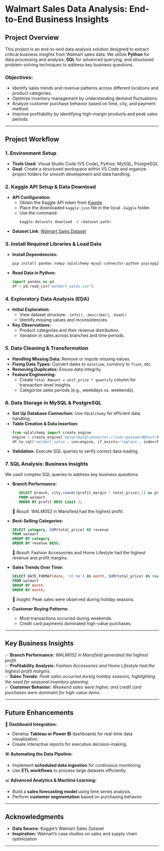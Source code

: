 # **Walmart Sales Data Analysis: End-to-End Business Insights**  

## **Project Overview**  

This project is an end-to-end data analysis solution designed to extract critical business insights from Walmart sales data. We utilize **Python** for data processing and analysis, **SQL** for advanced querying, and structured problem-solving techniques to address key business questions.  

### **Objectives:**  
- Identify sales trends and revenue patterns across different locations and product categories.  
- Optimize inventory management by understanding demand fluctuations.  
- Analyze customer purchase behavior based on time, city, and payment method.  
- Improve profitability by identifying high-margin products and peak sales periods.  

---

## **Project Workflow**  

### **1. Environment Setup**  
- **Tools Used**: Visual Studio Code (VS Code), Python, MySQL, PostgreSQL  
- **Goal**: Create a structured workspace within VS Code and organize project folders for smooth development and data handling.  

### **2. Kaggle API Setup & Data Download**  
- **API Configuration**:  
  - Obtain the Kaggle API token from [Kaggle](https://www.kaggle.com/).  
  - Place the downloaded `kaggle.json` file in the local `.kaggle` folder.  
  - Use the command:  
    ```bash
    kaggle datasets download -d <dataset-path>
    ```  
- **Dataset Link**: [Walmart Sales Dataset](https://www.kaggle.com/najir0123/walmart-10k-sales-datasets)  

### **3. Install Required Libraries & Load Data**  
- **Install Dependencies:**  
  ```bash
  pip install pandas numpy sqlalchemy mysql-connector-python psycopg2
  ```  
- **Read Data in Python:**  
  ```python
  import pandas as pd
  df = pd.read_csv("walmart_sales.csv")
  ```  

### **4. Exploratory Data Analysis (EDA)**  
- **Initial Exploration:**  
  - View dataset structure: `.info()`, `.describe()`, `.head()`  
  - Identify missing values and inconsistencies.  
- **Key Observations:**  
  - Product categories and their revenue distribution.  
  - Variation in sales across branches and time periods.  

### **5. Data Cleaning & Transformation**  
- **Handling Missing Data:** Remove or impute missing values.  
- **Fixing Data Types:** Convert dates to `datetime`, currency to `float`, etc.  
- **Removing Duplicates:** Ensure data integrity.  
- **Feature Engineering:**  
  - Create `Total Amount = unit_price * quantity` column for transaction-level insights.  
  - Categorize sales periods (e.g., weekdays vs. weekends).  

### **6. Data Storage in MySQL & PostgreSQL**  
- **Set Up Database Connection:** Use `SQLAlchemy` for efficient data handling.  
- **Table Creation & Data Insertion:**  
  ```python
  from sqlalchemy import create_engine
  engine = create_engine('mysql+mysqlconnector://user:password@host/db_name') #add your username, password and db details
  df.to_sql('walmart_sales', con=engine, if_exists='replace', index=False)
  ```  
- **Validation:** Execute SQL queries to verify correct data loading.  

### **7. SQL Analysis: Business Insights**  
We used complex SQL queries to address key business questions:  

- **Branch Performance:**  
  ```sql
     SELECT branch, city,round((profit_margin * total_price),2) as profit
     FROM walmart
     ORDER BY profit DESC Limit 3;
  ```  
  📌 *Result:* WALM052 in Mansfield had the highest profit.  

- **Best-Selling Categories:**  
  ```sql
  SELECT category, SUM(total_price) AS revenue
  FROM walmart
  GROUP BY category
  ORDER BY revenue DESC;
  ```  
  📌 *Result:* Fashion Accessories and Home Lifestyle had the highest revenue and profit margins.  

- **Sales Trends Over Time:**  
  ```sql
  SELECT DATE_FORMAT(date, '%Y-%m') AS month, SUM(total_price) AS revenue
  FROM walmart
  GROUP BY month
  ORDER BY month;
  ```  
  📌 *Insight:* Peak sales were observed during holiday seasons.  

- **Customer Buying Patterns:**  
  - Most transactions occurred during weekends.  
  - Credit card payments dominated high-value purchases.  

---

## **Key Business Insights**  

✅ **Branch Performance:** *WALM052 in Mansfield generated the highest profit.*  
✅ **Profitability Analysis:** *Fashion Accessories and Home Lifestyle had the highest profit margins.*  
✅ **Sales Trends:** *Peak sales occurred during holiday seasons, highlighting the need for seasonal inventory planning.*  
✅ **Customer Behavior:** *Weekend sales were higher, and credit card purchases were dominant for high-value items.*  

---

## **Future Enhancements**  

🚀 **Dashboard Integration:**  
- Develop **Tableau or Power BI** dashboards for real-time data visualization.  
- Create interactive reports for executive decision-making.  

🛠 **Automating the Data Pipeline:**  
- Implement **scheduled data ingestion** for continuous monitoring.  
- Use **ETL workflows** to process large datasets efficiently.  

📊 **Advanced Analytics & Machine Learning:**  
- Build a **sales forecasting model** using time series analysis.  
- Perform **customer segmentation** based on purchasing behavior.  

---

## **Acknowledgments**  
- **Data Source:** Kaggle’s Walmart Sales Dataset  
- **Inspiration:** Walmart’s case studies on sales and supply chain optimization  

---
